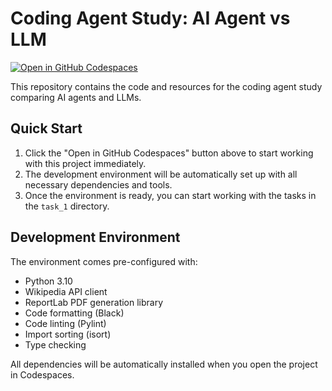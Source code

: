 # Coding Agent Study: AI Agent vs LLM

[![Open in GitHub Codespaces](https://github.com/codespaces/badge.svg)](https://github.com/codespaces/new?hide_repo_select=true&ref=main&repo=carmenappelt/coding-agent-study-ai-agent-vs-llm)

This repository contains the code and resources for the coding agent study comparing AI agents and LLMs.

## Quick Start

1. Click the "Open in GitHub Codespaces" button above to start working with this project immediately.
2. The development environment will be automatically set up with all necessary dependencies and tools.
3. Once the environment is ready, you can start working with the tasks in the `task_1` directory.

## Development Environment

The environment comes pre-configured with:
- Python 3.10
- Wikipedia API client
- ReportLab PDF generation library
- Code formatting (Black)
- Code linting (Pylint)
- Import sorting (isort)
- Type checking

All dependencies will be automatically installed when you open the project in Codespaces.